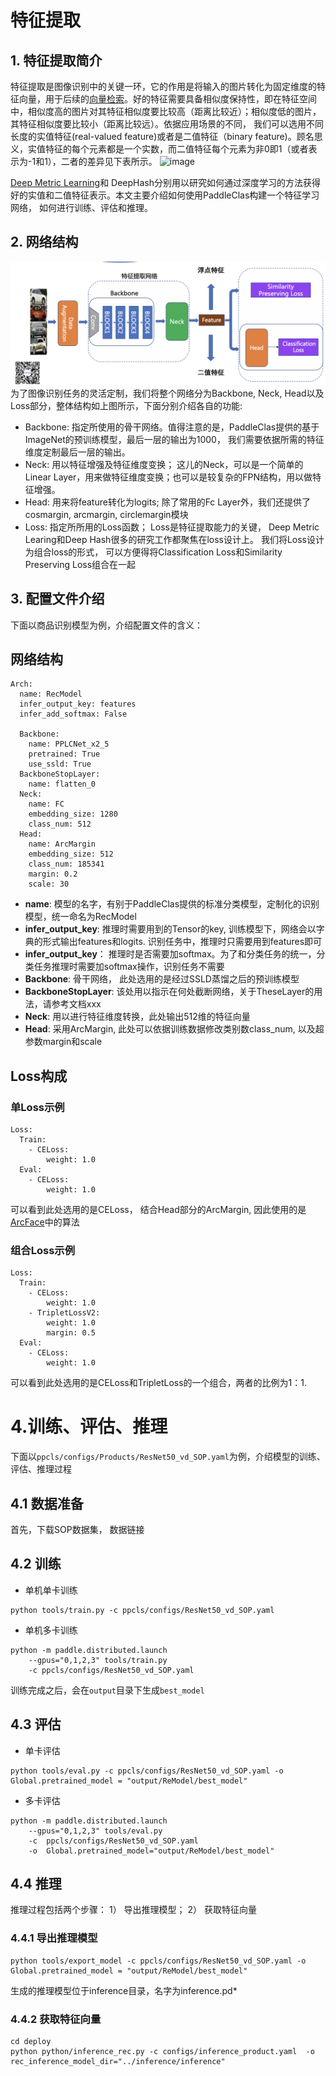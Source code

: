 # 特征提取
## 1. 特征提取简介
特征提取是图像识别中的关键一环，它的作用是将输入的图片转化为固定维度的特征向量，用于后续的[向量检索](./vector_search.md)。好的特征需要具备相似度保持性，即在特征空间中，相似度高的图片对其特征相似度要比较高（距离比较近）；相似度低的图片，其特征相似度要比较小（距离比较远）。依据应用场景的不同， 我们可以选用不同长度的实值特征(real-valued feature)或者是二值特征（binary feature)。顾名思义，实值特征的每个元素都是一个实数，而二值特征每个元素为非0即1（或者表示为-1和1），二者的差异见下表所示。
![image](https://user-images.githubusercontent.com/17264083/139409293-772ffc53-2bee-4736-8fa2-32d99a916572.png)


[Deep Metric Learning](../algorithm_introduction/metric_learning.md)和 DeepHash分别用以研究如何通过深度学习的方法获得好的实值和二值特征表示。本文主要介绍如何使用PaddleClas构建一个特征学习网络， 如何进行训练、评估和推理。
## 2. 网络结构
![](./framework.png)
为了图像识别任务的灵活定制，我们将整个网络分为Backbone, Neck, Head以及Loss部分，整体结构如上图所示，下面分别介绍各自的功能:
- Backbone:   指定所使用的骨干网络。值得注意的是，PaddleClas提供的基于ImageNet的预训练模型，最后一层的输出为1000， 我们需要依据所需的特征维度定制最后一层的输出。
- Neck:  用以特征增强及特征维度变换；  这儿的Neck，可以是一个简单的Linear Layer，用来做特征维度变换；也可以是较复杂的FPN结构，用以做特征增强。
- Head:  用来将feature转化为logits; 除了常用的Fc Layer外，我们还提供了cosmargin, arcmargin, circlemargin模块
- Loss:  指定所所用的Loss函数； Loss是特征提取能力的关键， Deep Metric Learing和Deep Hash很多的研究工作都聚焦在loss设计上。 我们将Loss设计为组合loss的形式， 可以方便得将Classification Loss和Similarity Preserving Loss组合在一起

## 3. 配置文件介绍
下面以商品识别模型为例，介绍配置文件的含义：
## 网络结构
```
Arch:
  name: RecModel
  infer_output_key: features
  infer_add_softmax: False

  Backbone: 
    name: PPLCNet_x2_5
    pretrained: True
    use_ssld: True
  BackboneStopLayer:
    name: flatten_0
  Neck:
    name: FC
    embedding_size: 1280
    class_num: 512
  Head:
    name: ArcMargin 
    embedding_size: 512
    class_num: 185341
    margin: 0.2
    scale: 30
```
- **name**: 模型的名字，有别于PaddleClas提供的标准分类模型，定制化的识别模型，统一命名为RecModel
- **infer_output_key**: 推理时需要用到的Tensor的key, 训练模型下，网络会以字典的形式输出features和logits. 识别任务中，推理时只需要用到features即可
- **infer_output_key**： 推理时是否需要加softmax。为了和分类任务的统一，分类任务推理时需要加softmax操作，识别任务不需要
- **Backbone**:  骨干网络， 此处选用的是经过SSLD蒸馏之后的预训练模型
- **BackboneStopLayer**:  该处用以指示在何处截断网络，关于TheseLayer的用法，请参考文档xxx
- **Neck**:  用以进行特征维度转换，此处输出512维的特征向量
- **Head**:  采用ArcMargin, 此处可以依据训练数据修改类别数class_num, 以及超参数margin和scale

## Loss构成
### 单Loss示例
```
Loss:
  Train:
    - CELoss:
        weight: 1.0
  Eval:
    - CELoss:
        weight: 1.0
```
可以看到此处选用的是CELoss， 结合Head部分的ArcMargin, 因此使用的是[ArcFace](https://arxiv.org/abs/1801.07698)中的算法

### 组合Loss示例
```
Loss:
  Train:
    - CELoss:
        weight: 1.0
    - TripletLossV2:
        weight: 1.0
        margin: 0.5
  Eval:
    - CELoss:
        weight: 1.0
```
可以看到此处选用的是CELoss和TripletLoss的一个组合，两者的比例为1：1.

# 4.训练、评估、推理
下面以`ppcls/configs/Products/ResNet50_vd_SOP.yaml`为例，介绍模型的训练、评估、推理过程
## 4.1 数据准备
首先，下载SOP数据集， 数据链接

## 4.2 训练
- 单机单卡训练
```
python tools/train.py -c ppcls/configs/ResNet50_vd_SOP.yaml
```
- 单机多卡训练
```
python -m paddle.distributed.launch 
    --gpus="0,1,2,3" tools/train.py 
    -c ppcls/configs/ResNet50_vd_SOP.yaml
```
训练完成之后，会在`output`目录下生成`best_model`

## 4.3 评估
- 单卡评估
```
python tools/eval.py -c ppcls/configs/ResNet50_vd_SOP.yaml -o Global.pretrained_model = "output/ReModel/best_model"
```
- 多卡评估
```
python -m paddle.distributed.launch 
    --gpus="0,1,2,3" tools/eval.py 
    -c  ppcls/configs/ResNet50_vd_SOP.yaml
    -o  Global.pretrained_model="output/ReModel/best_model"
```
## 4.4 推理
推理过程包括两个步骤： 1） 导出推理模型；  2） 获取特征向量
### 4.4.1 导出推理模型
```
python tools/export_model -c ppcls/configs/ResNet50_vd_SOP.yaml -o Global.pretrained_model = "output/ReModel/best_model"
```
生成的推理模型位于inference目录，名字为inference.pd*

### 4.4.2 获取特征向量
```
cd deploy
python python/inference_rec.py -c configs/inference_product.yaml  -o rec_inference_model_dir="../inference/inference"
```

